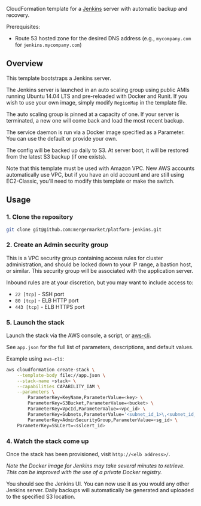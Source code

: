 CloudFormation template for a [Jenkins](https://jenkins-ci.org/) server with automatic backup and recovery.

Prerequisites:
* Route 53 hosted zone for the desired DNS address (e.g., `mycompany.com` for `jenkins.mycompany.com`)

## Overview

This template bootstraps a Jenkins server.

The Jenkins server is launched in an auto scaling group using public AMIs running Ubuntu 14.04 LTS and pre-reloaded with Docker and Runit.  If you wish to use your own image, simply modify `RegionMap` in the template file.

The auto scaling group is pinned at a capacity of one. If your server is terminated, a new one will come back and load the most recent backup.

The service daemon is run via a Docker image specified as a Parameter. You can use the default or provide your own.

The config will be backed up daily to S3. At server boot, it will be restored from the latest S3 backup (if one exists).

Note that this template must be used with Amazon VPC. New AWS accounts automatically use VPC, but if you have an old account and are still using EC2-Classic, you'll need to modify this template or make the switch.

## Usage

### 1. Clone the repository
```bash
git clone git@github.com:mergermarket/platform-jenkins.git
```

### 2. Create an Admin security group
This is a VPC security group containing access rules for cluster administration, and should be locked down to your IP range, a bastion host, or similar. This security group will be associated with the application server.

Inbound rules are at your discretion, but you may want to include access to:
* `22 [tcp]` - SSH port
* `80 [tcp]` - ELB HTTP port
* `443 [tcp]` - ELB HTTPS port

### 5. Launch the stack
Launch the stack via the AWS console, a script, or [aws-cli](https://github.com/aws/aws-cli).

See `app.json` for the full list of parameters, descriptions, and default values.

Example using `aws-cli`:
```bash
aws cloudformation create-stack \
    --template-body file://app.json \
    --stack-name <stack> \
    --capabilities CAPABILITY_IAM \
    --parameters \
        ParameterKey=KeyName,ParameterValue=<key> \
        ParameterKey=S3Bucket,ParameterValue=<bucket> \
        ParameterKey=VpcId,ParameterValue=<vpc_id> \
        ParameterKey=Subnets,ParameterValue='<subnet_id_1>\,<subnet_id_2>' \
        ParameterKey=AdminSecurityGroup,ParameterValue=<sg_id> \
	ParameterKey=SSLCert=<sslcert_id>
```

### 4. Watch the stack come up
Once the stack has been provisioned, visit `http://<elb address>/`. 

_Note the Docker image for Jenkins may take several minutes to retrieve. This can be improved with the use of a private Docker registry._

You should see the Jenkins UI. You can now use it as you would any other Jenkins server. Daily backups will automatically be generated and uploaded to the specified S3 location.
